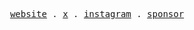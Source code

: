 <p align="center">
  <samp>
    <a href="https://jdion.xyz/">website</a> .
    <a href="https://twitter.com/0xjdion">x</a> .
    <a href="https://instagram.com/0xjdion">instagram</a> .
    <a href="https://github.com/sponsors/jonathandion">sponsor</a>
  </samp>
</p>
